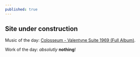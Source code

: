 ```yaml
---
published: true
---
```

## Site under construction

Music of the day: [Colosseum - Valentyne Suite 1969 (Full Album)](https://www.youtube.com/watch?v=dOAGUg6EVec).

Work of the day: _absolutly_ **nothing**!
